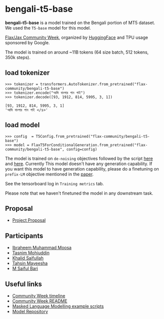 # bengali-t5-base

**bengali-t5-base** is a model trained on the Bengali portion of MT5 dataset. We used the `T5-base` model for this model.

[Flax/Jax Community Week](https://discuss.huggingface.co/t/open-to-the-community-community-week-using-jax-flax-for-nlp-cv/7104), organized by [HuggingFace](https://huggingface.co/) and TPU usage sponsored by Google.

The model is trained on around ~11B tokens (64 size batch, 512 tokens, 350k steps). 

## load tokenizer

```
>>> tokenizer = transformers.AutoTokenizer.from_pretrained("flax-community/bengali-t5-base")
>>> tokenizer.encode("আমি বাংলার গান গাই")
>>> tokenizer.decode([93, 1912, 814, 5995, 3, 1])
```

```
[93, 1912, 814, 5995, 3, 1]
'আমি বাংলার গান গাই </s>'
```

## load model

```
>>> config  = T5Config.from_pretrained("flax-community/bengali-t5-base")
>>> model = FlaxT5ForConditionalGeneration.from_pretrained("flax-community/bengali-t5-base", config=config)
```

The model is trained on `de-noising` objectives followed by the script [here](https://huggingface.co/flax-community/bengali-t5-base/blob/main/run_t5_mlm_flax.py) and [here](https://huggingface.co/flax-community/bengali-t5-base/blob/main/run.sh). Currently This model doesn't have any generation capability. If you want this model to have generation capability, please do a finetuning on `prefix-LM` objective mentioned in the [paper](https://arxiv.org/abs/1910.10683). 

See the tensorboard log in `Training metrics` tab.

Please note that we haven't finetuned the model in any downstream task. 

## Proposal
- [Project Proposal](https://discuss.huggingface.co/t/pretrain-t5-from-scratch-in-bengali/7121)

## Participants
- [Ibraheem Muhammad Moosa](https://huggingface.co/ibraheemmoosa)
- [Tasnim Mohiuddin](https://huggingface.co/tasnim)
- [Khalid Saifullah](https://huggingface.co/khalidsaifullaah)
- [Tahsin Mayeesha](https://tahsin-mayeesha.github.io/)
- [M Saiful Bari](https://huggingface.co/sbmaruf)

## Useful links
- [Community Week timeline](https://discuss.huggingface.co/t/open-to-the-community-community-week-using-jax-flax-for-nlp-cv/7104#summary-timeline-calendar-6)
- [Community Week README](https://github.com/huggingface/transformers/blob/master/examples/research_projects/jax-projects/README.md)
- [Masked Language Modelling example scripts](https://github.com/huggingface/transformers/tree/master/examples/flax/language-modeling)
- [Model Repository](https://huggingface.co/flax-community/roberta-base-als-demo)
